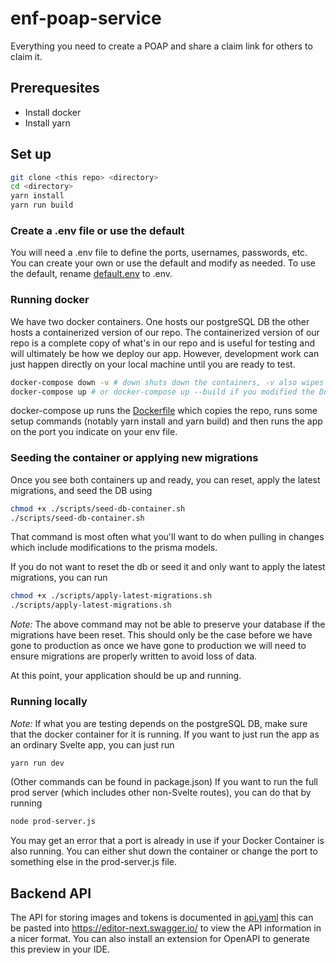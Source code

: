 # enf-poap-service

Everything you need to create a POAP and share a claim link for others to claim it.

## Prerequesites
- Install docker
- Install yarn

## Set up

```sh
git clone <this repo> <directory>
cd <directory>
yarn install
yarn run build
```

### Create a .env file or use the default
You will need a .env file to define the ports, usernames, passwords, etc. You can create your own or use the default and modify as needed. To use the default, rename [default.env](./default.env) to .env.

### Running docker
We have two docker containers. One hosts our postgreSQL DB the other hosts a containerized version of our repo.
The containerized version of our repo is a complete copy of what's in our repo and is useful for testing and will ultimately be how we deploy our app. However, development work can just happen directly on your local machine until you are ready to test.

```sh
docker-compose down -v # down shuts down the containers, -v also wipes data from the db
docker-compose up # or docker-compose up --build if you modified the Dockerfile
```

docker-compose up runs the [Dockerfile](./Dockerfile) which copies the repo, runs some setup commands (notably yarn install and yarn build) and then runs the app on the port you indicate on your env file.

### Seeding the container or applying new migrations
Once you see both containers up and ready, you can reset, apply the latest migrations, and seed the DB using

```sh
chmod +x ./scripts/seed-db-container.sh
./scripts/seed-db-container.sh
```

That command is most often what you'll want to do when pulling in changes which include modifications to the prisma models.

If you do not want to reset the db or seed it and only want to apply the latest migrations, you can run

```sh
chmod +x ./scripts/apply-latest-migrations.sh
./scripts/apply-latest-migrations.sh
```

*Note:* The above command may not be able to preserve your database if the migrations have been reset. This should only be the case before we have gone to production as once we have gone to production we will need to ensure migrations are properly written to avoid loss of data.

At this point, your application should be up and running.

### Running locally
*Note:* If what you are testing depends on the postgreSQL DB, make sure that the docker container for it is running.
If you want to just run the app as an ordinary Svelte app, you can just run
```sh
yarn run dev
```
(Other commands can be found in package.json)
If you want to run the full prod server (which includes other non-Svelte routes), you can do that by running
```sh
node prod-server.js
```
You may get an error that a port is already in use if your Docker Container is also running. You can either shut down the container or change the port to something else in the prod-server.js file.

## Backend API

The API for storing images and tokens is documented in [api.yaml](./docs/api.yaml) this can be pasted into https://editor-next.swagger.io/ to view the API information in a nicer format. You can also install an extension for OpenAPI to generate this preview in your IDE.
